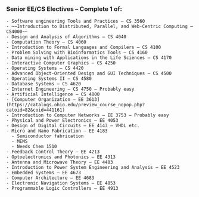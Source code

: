 ### Senior EE/CS Electives – Complete 1 of:
    - Software engineering Tools and Practices – CS 3560
    - ~~Introduction to Distributed, Parallel, and Web-Centric Computing – CS4000~~
    - Design and Analysis of Algorithms – CS 4040
    - Computation Theory – CS 4060
    - Introduction to Formal Languages and Compilers – CS 4100
    - Problem Solving with Bioinformatics Tools – CS 4160
    - Data mining with Applications in the Life Sciences – CS 4170
    - Interactive Computer Graphics – CS 4250
    - Operating Systems – CS 4420
    - Advanced Object-Oriented Design and GUI Techniques – CS 4500
    - Operating Systems II – CS 4580
    - Database Systems – CS 4620
    - Internet Engineering – CS 4750 – Probably easy
    - Artificial Intelligence – CS 4800
    - [Computer Organization – EE 3613](https://catalogs.ohio.edu/preview_course_nopop.php?catoid=82&coid=441161)
    - Introduction to Computer Networks – EE 3753 – Probably easy
    - Physical and Power Electronics – EE 4053
    - Design of Digital Circuits – EE 4143 – VHDL etc.
    - Micro and Nano Fabrication – EE 4183
      - Semiconductor fabrication
      - MEMS
      - Needs Chem 1510
    - Feedback Control Theory – EE 4213
    - Optoelectronics and Photonics – EE 4313
    - Antenna and Microwave Theory – EE 4403
    - Introduction to Power System Engineering and Analysis – EE 4523
    - Embedded Systems – EE 4673
    - Computer Architecture – EE 4683
    - Electronic Navigation Systems – EE 4853
    - Programmable Logic Controllers – EE 4913
